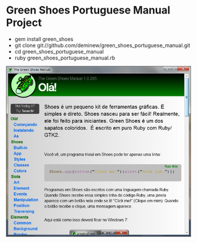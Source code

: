 Green Shoes Portuguese Manual Project
=============================

- gem install green_shoes
- git clone git://github.com/deminew/green_shoes_portuguese_manual.git
- cd green_shoes_portuguese_manual
- ruby green_shoes_portuguese_manual.rb

![green_shoes_portuguese_manual.png](http://github.com/ashbb/green_shoes_portuguese_manual/raw/master/green_shoes_portuguese_manual.png)